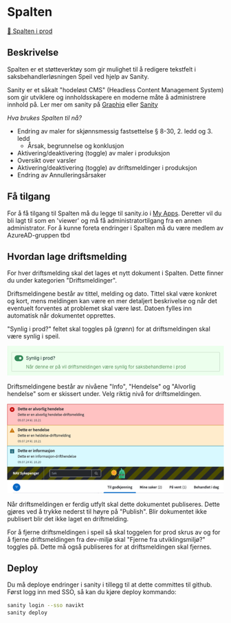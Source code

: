 # Spalten

[🔗 Spalten i prod](https://spalten.intern.nav.no/)

## Beskrivelse
Spalten er et støtteverktøy som gir mulighet til å redigere tekstfelt i saksbehandlerløsningen Speil ved hjelp av Sanity.

Sanity er et såkalt "hodeløst CMS" (Headless Content Management System) som gir utviklere og innholdsskapere en moderne måte å administrere innhold på. Ler mer om sanity på [Graphiq](https://www.graphiq.design/verktoy/web/v/sanity/r/recRHeHhrBoevsvmQ) eller [Sanity](https://www.sanity.io/)


*Hva brukes Spalten til nå?*
- Endring av maler for skjønnsmessig fastsettelse § 8-30, 2. ledd og 3. ledd
  * Årsak, begrunnelse og konklusjon
- Aktivering/deaktivering (toggle) av maler i produksjon 
- Oversikt over varsler
- Aktivering/deaktivering (toggle) av driftsmeldinger i produksjon
- Endring av Annulleringsårsaker

## Få tilgang
For å få tilgang til Spalten må du legge til sanity.io i [My Apps](http://myapplications.microsoft.com/). Deretter vil du bli lagt til som en 'viewer' og må få administratortilgang fra en annen administrator. For å kunne foreta endringer i Spalten må du være medlem av AzureAD-gruppen tbd

## Hvordan lage driftsmelding

For hver driftsmelding skal det lages et nytt dokument i Spalten. Dette finner du under kategorien "Driftsmeldinger". 

Driftsmeldingene består av tittel, melding og dato. Tittel skal være konkret og kort, mens meldingen kan være en mer detaljert beskrivelse og når det eventuelt forventes at problemet skal være løst. Datoen fylles inn automatisk når dokumentet opprettes. 

"Synlig i prod?" feltet skal toggles på (grønn) for at driftsmeldingen skal være synlig i speil.

![Synlig i prod toggle](synlig-i-prod-toggle.png)

Driftsmeldingene består av nivåene "Info", "Hendelse" og "Alvorlig hendelse" som er skissert under. Velg riktig nivå for driftsmeldingen.

![Varsler i speil](varsler-i-speil.png)

Når driftsmeldingen er ferdig utfylt skal dette dokumentet publiseres. Dette gjøres ved å trykke nederst til høyre på "Publish". Blir dokumentet ikke publisert blir det ikke laget en driftmelding. 

For å fjerne driftsmeldingen i speil så skal toggelen for prod skrus av og for å fjerne driftsmeldingen fra dev-miljø skal "Fjerne fra utviklingsmiljø?" toggles på. Dette må også publiseres for at driftsmeldingen skal fjernes. 

## Deploy
Du må deploye endringer i sanity i tillegg til at dette committes til github. Først logg inn med SSO, så kan du kjøre deploy kommando: 

```sh
sanity login --sso navikt
sanity deploy
```

